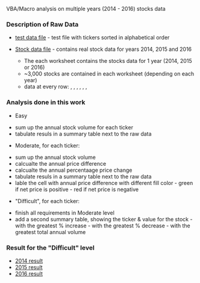 VBA/Macro analysis on multiple years (2014 - 2016) stocks data

### Description of Raw Data

* [test data file](alphabetical_testing.xlsx) - test file with tickers sorted in alphabetical order
* [Stock data file](Multiple_year_stock_data.xlsx) - contains real stock data for years 2014, 2015 and 2016

  - The each worksheet contains the stocks data for 1 year (2014, 2015 or 2016)
  - ~3,000 stocks are contained in each worksheet (depending on each year)
  - data at every row: <ticker>, <date>, <open price>, <high>, <low>, <close price>, <volume>

 ### Analysis done in this work

 * Easy 
  - sum up the annual stock volume for each ticker
  - tabulate resuls in a summary table next to the raw data 

 * Moderate, for each ticker: 
  - sum up the annual stock volume 
  - calcualte the annual price difference
  - calcualte the annual percentaage price change
  - tabulate resuls in a summary table next to the raw data 
  - lable the cell with annual price difference with different fill color
  		- green if net price is positive
  		- red if net price is negative

 * "Difficult", for each ticker: 
  - finish all requirements in Moderate level
  - add a second summary table, showing the ticker & value for the stock
  		-  with the greatest % increase
  		-  with the greatest % decrease
  		-  with the greatest total annual volume 

### Result for the "Difficult" level
* [2014 result](2014_VBA_Multiple_years_Stocks_Data_Analysis.png)
* [2015 result](2015_VBA_Multiple_years_Stocks_Data_Analysis.png)
* [2016 result](2016_VBA_Multiple_years_Stocks_Data_Analysis.png)

